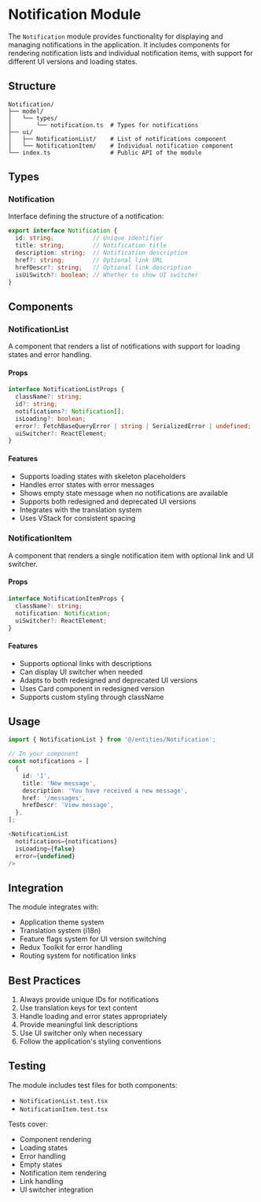 # Notification Module

The `Notification` module provides functionality for displaying and managing notifications in the application. It includes components for rendering notification lists and individual notification items, with support for different UI versions and loading states.

## Structure

```
Notification/
├── model/
│   └── types/
│       └── notification.ts  # Types for notifications
├── ui/
│   ├── NotificationList/    # List of notifications component
│   └── NotificationItem/    # Individual notification component
└── index.ts                 # Public API of the module
```

## Types

### Notification

Interface defining the structure of a notification:

```typescript
export interface Notification {
  id: string;           // Unique identifier
  title: string;        // Notification title
  description: string;  // Notification description
  href?: string;        // Optional link URL
  hrefDescr?: string;   // Optional link description
  isUiSwitch?: boolean; // Whether to show UI switcher
}
```

## Components

### NotificationList

A component that renders a list of notifications with support for loading states and error handling.

#### Props

```typescript
interface NotificationListProps {
  className?: string;
  id?: string;
  notifications?: Notification[];
  isLoading?: boolean;
  error?: FetchBaseQueryError | string | SerializedError | undefined;
  uiSwitcher?: ReactElement;
}
```

#### Features

- Supports loading states with skeleton placeholders
- Handles error states with error messages
- Shows empty state message when no notifications are available
- Supports both redesigned and deprecated UI versions
- Integrates with the translation system
- Uses VStack for consistent spacing

### NotificationItem

A component that renders a single notification item with optional link and UI switcher.

#### Props

```typescript
interface NotificationItemProps {
  className?: string;
  notification: Notification;
  uiSwitcher?: ReactElement;
}
```

#### Features

- Supports optional links with descriptions
- Can display UI switcher when needed
- Adapts to both redesigned and deprecated UI versions
- Uses Card component in redesigned version
- Supports custom styling through className

## Usage

```typescript
import { NotificationList } from '@/entities/Notification';

// In your component
const notifications = [
  {
    id: '1',
    title: 'New message',
    description: 'You have received a new message',
    href: '/messages',
    hrefDescr: 'View message',
  },
];

<NotificationList
  notifications={notifications}
  isLoading={false}
  error={undefined}
/>
```

## Integration

The module integrates with:
- Application theme system
- Translation system (i18n)
- Feature flags system for UI version switching
- Redux Toolkit for error handling
- Routing system for notification links

## Best Practices

1. Always provide unique IDs for notifications
2. Use translation keys for text content
3. Handle loading and error states appropriately
4. Provide meaningful link descriptions
5. Use UI switcher only when necessary
6. Follow the application's styling conventions

## Testing

The module includes test files for both components:
- `NotificationList.test.tsx`
- `NotificationItem.test.tsx`

Tests cover:
- Component rendering
- Loading states
- Error handling
- Empty states
- Notification item rendering
- Link handling
- UI switcher integration

